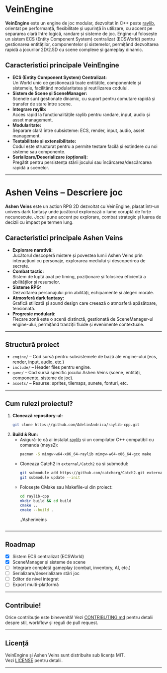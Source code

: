 # VeinEngine

**VeinEngine** este un engine de joc modular, dezvoltat în C++ peste [raylib](https://www.raylib.com/), orientat pe performanță, flexibilitate și ușurință în utilizare, cu accent pe separarea clară între logică, randare și sisteme de joc. Engine-ul folosește un sistem ECS (Entity Component System) centralizat (ECSWorld) pentru gestionarea entităților, componentelor și sistemelor, permițând dezvoltarea rapidă a jocurilor 2D/2.5D cu scene complexe și gameplay dinamic.

## Caracteristici principale VeinEngine

- **ECS (Entity Component System) Centralizat:**  
  Un World unic ce gestionează toate entitățile, componentele și sistemele, facilitând modularitatea și reutilizarea codului.
- **Sistem de Scene și SceneManager:**  
  Scenele sunt gestionate dinamic, cu suport pentru comutare rapidă și transfer de stare între scene.
- **Integrare raylib:**  
  Acces rapid la funcționalitățile raylib pentru randare, input, audio și asset management.
- **Modularitate:**  
  Separare clară între subsisteme: ECS, render, input, audio, asset management.
- **Testabilitate și extensibilitate:**  
  Codul este structurat pentru a permite testare facilă și extindere cu noi sisteme sau componente.
- **Serializare/Deserializare (opțional):**  
  Pregătit pentru persistența stării jocului sau încărcarea/descărcarea rapidă a scenelor.

---

# Ashen Veins – Descriere joc

**Ashen Veins** este un action RPG 2D dezvoltat cu VeinEngine, plasat într-un univers dark fantasy unde jucătorul explorează o lume coruptă de forțe necunoscute. Jocul pune accent pe explorare, combat strategic și luarea de decizii cu impact pe termen lung.

## Caracteristici principale Ashen Veins

- **Explorare narativă:**  
  Jucătorul descoperă mistere și povestea lumii Ashen Veins prin interacțiuni cu personaje, explorarea mediului și descoperirea de secrete.
- **Combat tactic:**  
  Sistem de luptă axat pe timing, poziționare și folosirea eficientă a abilităților și resurselor.
- **Sisteme RPG:**  
  Dezvoltarea personajului prin abilități, echipamente și alegeri morale.
- **Atmosferă dark fantasy:**  
  Grafică stilizată și sound design care creează o atmosferă apăsătoare, tensionată.
- **Progresie modulară:**  
  Fiecare zonă este o scenă distinctă, gestionată de SceneManager-ul engine-ului, permițând tranziții fluide și evenimente contextuale.

---

## Structură proiect

- `engine/` – Cod sursă pentru subsistemele de bază ale engine-ului (ecs, render, input, audio, etc.)
- `include/` – Header files pentru engine.
- `game/` – Cod sursă specific jocului Ashen Veins (scene, entități, componente, sisteme de joc).
- `assets/` – Resurse: sprites, tilemaps, sunete, fonturi, etc.

---

## Cum rulezi proiectul?

1. **Clonează repository-ul:**
   ```sh
   git clone https://github.com/AdelinAndrica/raylib-cpp.git
   ```
2. **Build & Run:**
   - Asigură-te că ai instalat [raylib](https://www.raylib.com/) si un compilator C++ compatibil cu comanda (msys2):
     ```sh
     pacman -S mingw-w64-x86_64-raylib mingw-w64-x86_64-gcc make
     ```
    - Cloneaza Catch2 in `external/Catch2` ca si submodul:
        ```sh
        git submodule add https://github.com/catchorg/Catch2.git external/Catch2
        git submodule update --init
        ```
   - Folosește CMake sau Makefile-ul din proiect:
     ```sh
     cd raylib-cpp
     mkdir build && cd build
     cmake ..
     cmake --build .
     ```
     ./AshenVeins
     ```

---

## Roadmap

- [x] Sistem ECS centralizat (ECSWorld)
- [x] SceneManager și sisteme de scene
- [ ] Integrare completă gameplay (combat, inventory, AI, etc.)
- [ ] Serializare/deserializare stări joc
- [ ] Editor de nivel integrat
- [ ] Export multi-platformă

---

## Contribuie!

Orice contribuție este binevenită! Vezi [CONTRIBUTING.md](CONTRIBUTING.md) pentru detalii despre stil, workflow și reguli de pull request.

---

## Licență

VeinEngine și Ashen Veins sunt distribuite sub licența MIT.  
Vezi [LICENSE](LICENSE) pentru detalii.

---